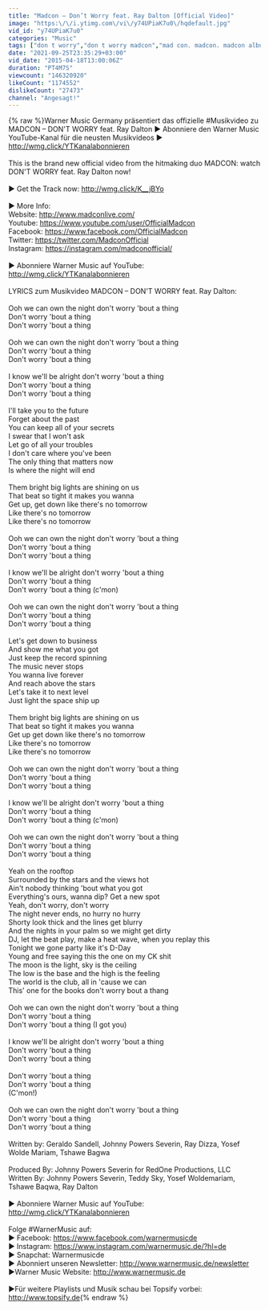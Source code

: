 ```yaml
---
title: "Madcon – Don’t Worry feat. Ray Dalton [Official Video]"
image: "https:\/\/i.ytimg.com\/vi\/y74UPiaK7u0\/hqdefault.jpg"
vid_id: "y74UPiaK7u0"
categories: "Music"
tags: ["don t worry","don t worry madcon","mad con. madcon. madcon album"]
date: "2021-09-25T23:35:29+03:00"
vid_date: "2015-04-18T13:00:06Z"
duration: "PT4M7S"
viewcount: "146320920"
likeCount: "1174552"
dislikeCount: "27473"
channel: "Angesagt!"
---
```

{% raw %}Warner Music Germany präsentiert das offizielle #Musikvideo zu MADCON – DON'T WORRY feat. Ray Dalton ► Abonniere den Warner Music YouTube-Kanal für die neusten Musikvideos ► <a rel="nofollow" target="blank" href="http://wmg.click/YTKanalabonnieren">http://wmg.click/YTKanalabonnieren</a><br /><br />This is the brand new official video from the hitmaking duo MADCON: watch DON'T WORRY feat. Ray Dalton now!  <br /><br />►  Get the Track now: <a rel="nofollow" target="blank" href="http://wmg.click/K__jBYo">http://wmg.click/K__jBYo</a><br /><br />► More Info: <br />Website: <a rel="nofollow" target="blank" href="http://www.madconlive.com/">http://www.madconlive.com/</a>  <br />Youtube: <a rel="nofollow" target="blank" href="https://www.youtube.com/user/OfficialMadcon">https://www.youtube.com/user/OfficialMadcon</a> <br />Facebook: <a rel="nofollow" target="blank" href="https://www.facebook.com/OfficialMadcon">https://www.facebook.com/OfficialMadcon</a> <br />Twitter: <a rel="nofollow" target="blank" href="https://twitter.com/MadconOfficial">https://twitter.com/MadconOfficial</a><br />Instagram: <a rel="nofollow" target="blank" href="https://instagram.com/madconofficial/">https://instagram.com/madconofficial/</a><br /><br />► Abonniere Warner Music auf YouTube: <a rel="nofollow" target="blank" href="http://wmg.click/YTKanalabonnieren">http://wmg.click/YTKanalabonnieren</a> <br /><br />LYRICS zum Musikvideo MADCON – DON'T WORRY feat. Ray Dalton:<br /><br />Ooh we can own the night don't worry 'bout a thing<br />Don't worry 'bout a thing<br />Don't worry 'bout a thing<br /><br />Ooh we can own the night don't worry 'bout a thing<br />Don't worry 'bout a thing<br />Don't worry 'bout a thing<br /><br />I know we'll be alright don't worry 'bout a thing<br />Don't worry 'bout a thing<br />Don't worry 'bout a thing<br /><br />I'll take you to the future<br />Forget about the past<br />You can keep all of your secrets<br />I swear that I won't ask<br />Let go of all your troubles<br />I don't care where you've been<br />The only thing that matters now<br />Is where the night will end<br /><br />Them bright big lights are shining on us<br />That beat so tight it makes you wanna<br />Get up, get down like there's no tomorrow<br />Like there's no tomorrow<br />Like there's no tomorrow<br /><br />Ooh we can own the night don't worry 'bout a thing<br />Don't worry 'bout a thing<br />Don't worry 'bout a thing<br /><br />I know we'll be alright don't worry 'bout a thing<br />Don't worry 'bout a thing<br />Don't worry 'bout a thing (c'mon)<br /><br />Ooh we can own the night don't worry 'bout a thing<br />Don't worry 'bout a thing<br />Don't worry 'bout a thing<br /><br />Let's get down to business<br />And show me what you got<br />Just keep the record spinning<br />The music never stops<br />You wanna live forever<br />And reach above the stars<br />Let's take it to next level<br />Just light the space ship up<br /><br />Them bright big lights are shining on us<br />That beat so tight it makes you wanna<br />Get up get down like there's no tomorrow<br />Like there's no tomorrow<br />Like there's no tomorrow<br /><br />Ooh we can own the night don't worry 'bout a thing<br />Don't worry 'bout a thing<br />Don't worry 'bout a thing<br /><br />I know we'll be alright don't worry 'bout a thing<br />Don't worry 'bout a thing<br />Don't worry 'bout a thing (c'mon)<br /><br />Ooh we can own the night don't worry 'bout a thing<br />Don't worry 'bout a thing<br />Don't worry 'bout a thing<br /><br />Yeah on the rooftop<br />Surrounded by the stars and the views hot<br />Ain't nobody thinking 'bout what you got<br />Everything's ours, wanna dip? Get a new spot<br />Yeah, don't worry, don't worry<br />The night never ends, no hurry no hurry<br />Shorty look thick and the lines get blurry<br />And the nights in your palm so we might get dirty<br />DJ, let the beat play, make a heat wave, when you replay this<br />Tonight we gone party like it's D-Day<br />Young and free saying this the one on my CK shit<br />The moon is the light, sky is the ceiling<br />The low is the base and the high is the feeling<br />The world is the club, all in 'cause we can<br />This' one for the books don't worry bout a thang<br /><br />Ooh we can own the night don't worry 'bout a thing<br />Don't worry 'bout a thing<br />Don't worry 'bout a thing (I got you)<br /><br />I know we'll be alright don't worry 'bout a thing<br />Don't worry 'bout a thing<br />Don't worry 'bout a thing<br /><br />Don't worry 'bout a thing<br />Don't worry 'bout a thing<br />(C'mon!)<br /><br />Ooh we can own the night don't worry 'bout a thing<br />Don't worry 'bout a thing<br />Don't worry 'bout a thing<br /><br />Written by: Geraldo Sandell, Johnny Powers Severin, Ray Dizza, Yosef Wolde Mariam, Tshawe Bagwa<br /><br />Produced By: Johnny Powers Severin for RedOne Productions, LLC<br />Written By: Johnny Powers Severin, Teddy Sky, Yosef Woldemariam, Tshawe Baqwa, Ray Dalton<br /> <br />► Abonniere Warner Music auf YouTube: <a rel="nofollow" target="blank" href="http://wmg.click/YTKanalabonnieren">http://wmg.click/YTKanalabonnieren</a> <br /> <br />Folge #WarnerMusic auf:<br />► Facebook: <a rel="nofollow" target="blank" href="https://www.facebook.com/warnermusicde">https://www.facebook.com/warnermusicde</a><br />► Instagram: <a rel="nofollow" target="blank" href="https://www.instagram.com/warnermusic.de/?hl=de">https://www.instagram.com/warnermusic.de/?hl=de</a><br />► Snapchat: Warnermusicde<br />► Abonniert unseren Newsletter: <a rel="nofollow" target="blank" href="http://www.warnermusic.de/newsletter">http://www.warnermusic.de/newsletter</a><br />►Warner Music Website: <a rel="nofollow" target="blank" href="http://www.warnermusic.de">http://www.warnermusic.de</a><br /><br />►Für weitere Playlists und Musik schau bei Topsify vorbei: <a rel="nofollow" target="blank" href="http://www.topsify.de">http://www.topsify.de</a>{% endraw %}
